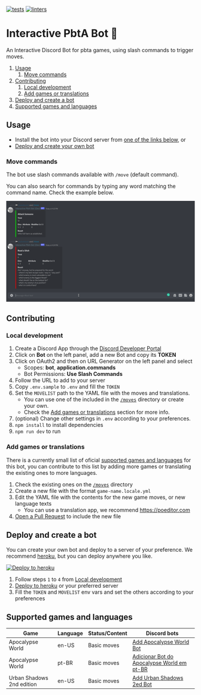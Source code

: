 [![tests](https://github.com/paulodiovani/interactive-pbta-bot/actions/workflows/test.yml/badge.svg?branch=main)][tests-action]
[![linters](https://github.com/paulodiovani/interactive-pbta-bot/actions/workflows/linters.yml/badge.svg?branch=main)][linters-action]

[tests-action]: https://github.com/paulodiovani/interactive-pbta-bot/actions/workflows/test.yml
[linters-action]: https://github.com/paulodiovani/interactive-pbta-bot/actions/workflows/linters.yml

# Interactive PbtA Bot 🤖

An Interactive Discord Bot for pbta games, using slash commands to trigger moves.

1. [Usage](#usage)
	1. [Move commands](#move-commands)
2. [Contributing](#contributing)
	1. [Local development](#local-development)
	2. [Add games or translations](#add-games-or-translations)
3. [Deploy and create a bot](#deploy-and-create-a-bot)
4. [Supported games and languages](#supported-games-and-languages)

## Usage

- Install the bot into your Discord server from [one of the links below](#supported-games-and-languages), or
- [Deploy and create your own bot](#deploy-and-create-a-bot)

### Move commands

The bot use slash commands available with `/move` (default command).

You can also search for commands by typing any word matching the command name. Check the example below.

![usage sample](./media/usage-sample.gif)

## Contributing

### Local development

1. Create a Discord App through the [Discord Developer Portal](https://discord.com/developers/applications)
2. Click on **Bot** on the left panel, add a new Bot and copy its **TOKEN**
3. Click on OAuth2 and then on URL Generator on the left panel and select
    + Scopes: **bot**, **application.commands**
    + Bot Permissions: **Use Slash Commands**
4. Follow the URL to add to your server
5. Copy `.env.sample` to `.env` and fill the `TOKEN`
6. Set the `MOVELIST` path to the YAML file with the moves and translations.
    + You can use one of the included in the [`/moves`](moves/) directory or create your own.
    + Check the [Add games or translations](#add-games-or-translations) section for more info.
7. (optional) Change other settings in `.env` according to your preferences.
8. `npm install` to install dependencies
9. `npm run dev` to run

### Add games or translations

There is a currently small list of oficial [supported games and languages](#supported-games-and-languages)
for this bot, you can contribute to this list by adding more games or translating the existing ones
to more languages.

1. Check the existing ones on the [`/moves`](moves/) directory
2. Create a new file with the format `game-name.locale.yml`
3. Edit the YAML file with the contents for the new game moves, or new language texts
    + You can use a translation app, we recommend https://poeditor.com
4. [Open a Pull Request][collaborating-with-pull-requests] to include the new file

## Deploy and create a bot

You can create your own bot and deploy to a server of your preference.
We recommend [heroku](https://heroku.com), but you can deploy anywhere you like.

[![Deploy to heroku](https://www.herokucdn.com/deploy/button.svg)][heroku-deploy]

1. Follow steps `1` to `4` from [Local development](#local-development)
2. [Deploy to heroku][heroku-deploy] or your preferred server
3. Fill the `TOKEN` and `MOVELIST` env vars and set the others according to your preferences

## Supported games and languages

| Game                      | Language | Status/Content | Discord bots
| --                        | --       | --             | --
| Apocalypse World          | en-US    | Basic moves    | [Add Apocalypse World Bot][apocalypse-world-bot]
| Apocalypse World          | pt-BR    | Basic moves    | [Adicionar Bot do Apocalypse World em pt-BR][apocalypse-world-bot-ptbr]
| Urban Shadows 2nd edition | en-US    | Basic moves    | [Add Urban Shadows 2ed Bot][urban-shadows-2ed-bot]

<!-- Links -->
[heroku-deploy]: https://heroku.com/deploy?template=https://github.com/paulodiovani/interactive-pbta-bot
[apocalypse-world-bot]: https://discord.com/api/oauth2/authorize?client_id=976286129517121586&permissions=2147483648&scope=bot%20applications.commands
[apocalypse-world-bot-ptbr]: https://discord.com/api/oauth2/authorize?client_id=979104765797597244&permissions=2147483648&scope=bot%20applications.commands
[urban-shadows-2ed-bot]: https://discord.com/api/oauth2/authorize?client_id=980873141591097344&permissions=2147483648&scope=bot%20applications.commands
[collaborating-with-pull-requests]: https://docs.github.com/en/pull-requests/collaborating-with-pull-requests
